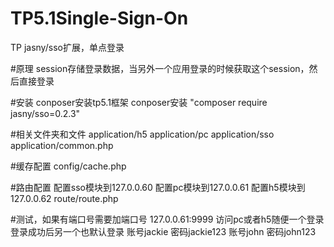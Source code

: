 # TP5.1Single-Sign-On
TP jasny/sso扩展，单点登录

#原理
session存储登录数据，当另外一个应用登录的时候获取这个session，然后直接登录

#安装
conposer安装tp5.1框架
conposer安装 "composer require jasny/sso=0.2.3"

#相关文件夹和文件
application/h5
application/pc
application/sso
application/common.php

#缓存配置
config/cache.php

#路由配置
配置sso模块到127.0.0.60
配置pc模块到127.0.0.61
配置h5模块到127.0.0.62
route/route.php

#测试，如果有端口号需要加端口号
127.0.0.61:9999
访问pc或者h5随便一个登录 登录成功后另一个也默认登录
账号jackie 密码jackie123
账号john 密码john123
